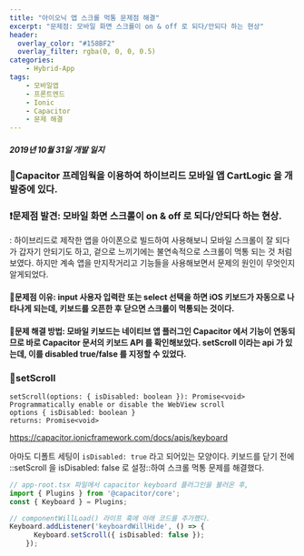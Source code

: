 ```yaml
---
title: "아이오닉 앱 스크롤 먹통 문제점 해결"
excerpt: "문제점: 모바일 화면 스크롤이 on & off 로 되다/안되다 하는 현상"
header:
  overlay_color: "#158BF2"
  overlay_filter: rgba(0, 0, 0, 0.5)
categories:
    - Hybrid-App
tags:
    - 모바일앱
    - 프론트엔드
    - Ionic
    - Capacitor
    - 문제 해결
---
```


##### 2019년 10월 31일 개발 일지

### 📱Capacitor 프레임웍을 이용하여 하이브리드 모바일 앱 CartLogic 을 개발중에 있다.

### ❗문제점 발견: 모바일 화면 스크롤이 on & off 로 되다/안되다 하는 현상.
: 하이브리드로 제작한 앱을 아이폰으로 빌드하여 사용해보니 모바일 스크롤이 잘 되다가 갑자기 안되기도 하고, 겉으로 느끼기에는 불연속적으로 스크롤이 먹통 되는 것 처럼 보였다. 하지만 계속 앱을 만지작거리고 기능들을 사용해보면서 문제의 원인이 무엇인지 알게되었다.

#### 💬문제점 이유: input 사용자 입력란 또는 select 선택을 하면  iOS 키보드가 자동으로 나타나게 되는데, 키보드를 오픈한 후 닫으면 스크롤이 먹통되는 것이다.

#### 🐞문제 해결 방법: 모바일 키보드는 네이티브 앱 플러그인 Capacitor 에서 기능이 연동되므로 바로 Capacitor 문서의 키보드 API 를 확인해보았다. setScroll 이라는 api 가 있는데, 이를 disabled true/false 를 지정할 수 있었다.

### 🔑setScroll
```
setScroll(options: { isDisabled: boolean }): Promise<void>
Programmatically enable or disable the WebView scroll
options { isDisabled: boolean }
returns: Promise<void>
```

https://capacitor.ionicframework.com/docs/apis/keyboard

아마도 디폴트 세팅이 `isDisabled: true` 라고 되어있는 모양이다. 키보드를 닫기 전에 ::setScroll 을 isDisabled: false 로 설정::하여 스크롤 먹통 문제를 해결했다.

``` ts
// app-root.tsx 파일에서 capacitor keyboard 플러그인을 불러온 후,
import { Plugins } from '@capacitor/core';
const { Keyboard } = Plugins;

// componentWillLoad() 라이프 훅에 아래 코드를 추가했다.
Keyboard.addListener('keyboardWillHide', () => {
      Keyboard.setScroll({ isDisabled: false });
    });
```

